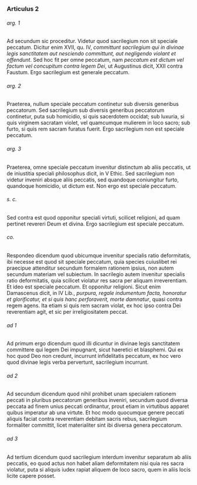### Articulus 2

###### arg. 1
Ad secundum sic proceditur. Videtur quod sacrilegium non sit speciale peccatum. Dicitur enim XVII, qu. IV, *committunt sacrilegium qui in divinae legis sanctitatem aut nesciendo committunt, aut negligendo violant et offendunt*. Sed hoc fit per omne peccatum, nam *peccatum est dictum vel factum vel concupitum contra legem Dei*, ut Augustinus dicit, XXII contra Faustum. Ergo sacrilegium est generale peccatum.

###### arg. 2
Praeterea, nullum speciale peccatum continetur sub diversis generibus peccatorum. Sed sacrilegium sub diversis generibus peccatorum continetur, puta sub homicidio, si quis sacerdotem occidat; sub luxuria, si quis virginem sacratam violet, vel quamcumque mulierem in loco sacro; sub furto, si quis rem sacram furatus fuerit. Ergo sacrilegium non est speciale peccatum.

###### arg. 3
Praeterea, omne speciale peccatum invenitur distinctum ab aliis peccatis, ut de iniustitia speciali philosophus dicit, in V Ethic. Sed sacrilegium non videtur inveniri absque aliis peccatis, sed quandoque coniungitur furto, quandoque homicidio, ut dictum est. Non ergo est speciale peccatum.

###### s. c.
Sed contra est quod opponitur speciali virtuti, scilicet religioni, ad quam pertinet revereri Deum et divina. Ergo sacrilegium est speciale peccatum.

###### co.
Respondeo dicendum quod ubicumque invenitur specialis ratio deformitatis, ibi necesse est quod sit speciale peccatum, quia species cuiuslibet rei praecipue attenditur secundum formalem rationem ipsius, non autem secundum materiam vel subiectum. In sacrilegio autem invenitur specialis ratio deformitatis, quia scilicet violatur res sacra per aliquam irreverentiam. Et ideo est speciale peccatum. Et opponitur religioni. Sicut enim Damascenus dicit, in IV Lib., *purpura, regale indumentum facta, honoratur et glorificatur, et si quis hanc perforaverit, morte damnatur*, quasi contra regem agens. Ita etiam si quis rem sacram violat, ex hoc ipso contra Dei reverentiam agit, et sic per irreligiositatem peccat.

###### ad 1
Ad primum ergo dicendum quod illi dicuntur in divinae legis sanctitatem committere qui legem Dei impugnant, sicut haeretici et blasphemi. Qui ex hoc quod Deo non credunt, incurrunt infidelitatis peccatum, ex hoc vero quod divinae legis verba pervertunt, sacrilegium incurrunt.

###### ad 2
Ad secundum dicendum quod nihil prohibet unam specialem rationem peccati in pluribus peccatorum generibus inveniri, secundum quod diversa peccata ad finem unius peccati ordinantur, prout etiam in virtutibus apparet quibus imperatur ab una virtute. Et hoc modo quocumque genere peccati aliquis faciat contra reverentiam debitam sacris rebus, sacrilegium formaliter committit, licet materialiter sint ibi diversa genera peccatorum.

###### ad 3
Ad tertium dicendum quod sacrilegium interdum invenitur separatum ab aliis peccatis, eo quod actus non habet aliam deformitatem nisi quia res sacra violatur, puta si aliquis iudex rapiat aliquem de loco sacro, quem in aliis locis licite capere posset.

